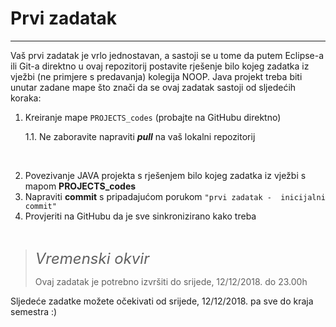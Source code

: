 # Prvi zadatak
---

Vaš prvi zadatak je vrlo jednostavan, a sastoji se u tome da putem Eclipse-a ili Git-a direktno u ovaj repozitorij postavite rješenje bilo kojeg zadatka iz vježbi (ne primjere s predavanja) kolegija NOOP. Java projekt treba biti unutar zadane mape što znači da se ovaj zadatak sastoji od sljedećih koraka:

1. Kreiranje mape `PROJECTS_codes` (probajte na GitHubu direktno)
  
    1.1. Ne zaboravite napraviti ***pull*** na vaš lokalni repozitorij
  
&nbsp;

2. Povezivanje JAVA projekta s rješenjem bilo kojeg zadatka iz vježbi s mapom **PROJECTS_codes**
3. Napraviti **commit** s pripadajućom porukom `"prvi zadatak -  inicijalni commit"`
4. Provjeriti na GitHubu da je sve sinkronizirano kako treba

&nbsp;

> <i class="fa fa-balance-scale" style="font-size:24px"> Vremenski okvir</i>
>
> Ovaj zadatak je potrebno izvršiti do srijede, 12/12/2018. do 23.00h

Sljedeće zadatke možete očekivati od srijede, 12/12/2018. pa sve do kraja semestra :)
